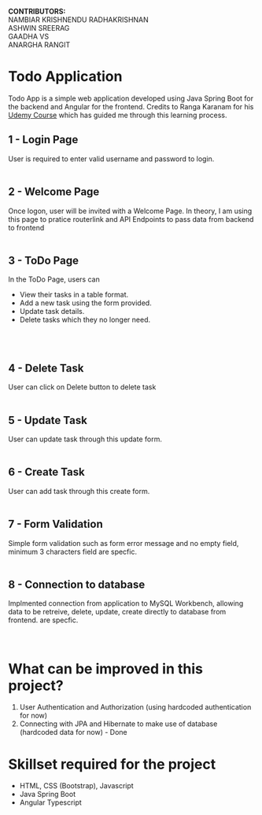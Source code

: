 
**CONTRIBUTORS:** <br />
NAMBIAR KRISHNENDU RADHAKRISHNAN <br />
ASHWIN SREERAG <br />
GAADHA VS <br />
ANARGHA RANGIT<br />

# Todo Application
Todo App is a simple web application developed using Java Spring Boot for the backend and Angular for the frontend. 
Credits to Ranga Karanam for his [Udemy Course](https://www.udemy.com/course/full-stack-application-development-with-spring-boot-and-angular/) which has guided me through this learning process.

## 1 - Login Page
User is required to enter valid username and password to login.
<br />
<br />

## 2 - Welcome Page
Once logon, user will be invited with a Welcome Page. In theory, I am using this page to pratice routerlink 
and API Endpoints to pass data from backend to frontend
<br />
<br />

## 3 - ToDo Page
In the ToDo Page, users can 
- View their tasks in a table format.
- Add a new task using the form provided.
- Update task details.
- Delete tasks which they no longer need.
<br />
<br />

## 4 - Delete Task
User can click on Delete button to delete task
<br />
<br />

## 5 - Update Task
User can update task through this update form. 
<br />
<br />

## 6 - Create Task
User can add task through this create form. 
<br />
<br />

## 7 - Form Validation
Simple form validation such as form error message and no empty field, minimum 3 characters field 
are specfic.
<br />
<br />

## 8 - Connection to database
Implmented connection from application to MySQL Workbench, allowing data to be retreive, delete, update, create 
directly to database from frontend.
are specfic.
<br />
<br />
<br />

# What can be improved in this project?
1. User Authentication and Authorization (using hardcoded authentication for now)
2. Connecting with JPA and Hibernate to make use of database (hardcoded data for now) - Done

# Skillset required for  the project
* HTML, CSS (Bootstrap), Javascript
* Java Spring Boot
* Angular Typescript


















